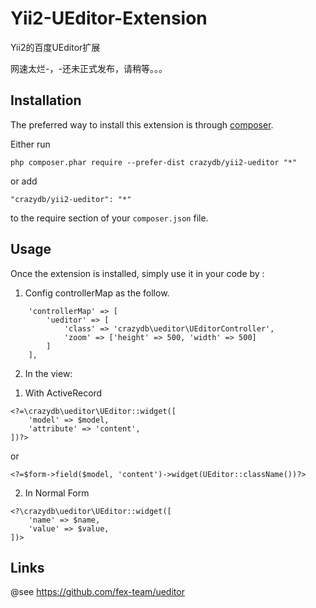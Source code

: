 Yii2-UEditor-Extension
======================
Yii2的百度UEditor扩展

网速太烂-，-还未正式发布，请稍等。。。

Installation
------------

The preferred way to install this extension is through [composer](http://getcomposer.org/download/).

Either run

```
php composer.phar require --prefer-dist crazydb/yii2-ueditor "*"
```

or add

```
"crazydb/yii2-ueditor": "*"
```

to the require section of your `composer.json` file.


Usage
-----

Once the extension is installed, simply use it in your code by  :


1. Config controllerMap as the follow.


```
    'controllerMap' => [
        'ueditor' => [
            'class' => 'crazydb\ueditor\UEditorController',
            'zoom' => ['height' => 500, 'width' => 500]
        ]
    ],
```


2. In the view:

1) With ActiveRecord


```
<?=\crazydb\ueditor\UEditor::widget([
    'model' => $model,
    'attribute' => 'content',
])?>
```

or

```
<?=$form->field($model, 'content')->widget(UEditor::className())?>
```

2) In Normal Form


```
<?\crazydb\ueditor\UEditor::widget([
    'name' => $name,
    'value' => $value,
])>
```

Links
-----
@see https://github.com/fex-team/ueditor
